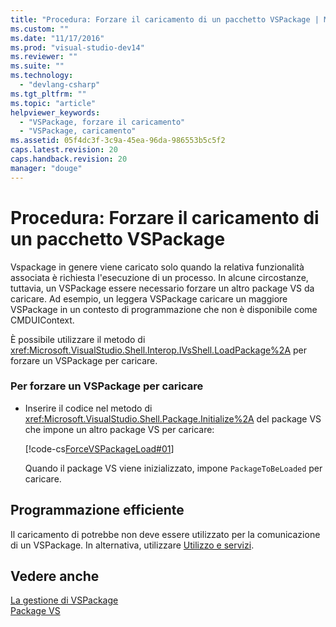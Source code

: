 ```yaml
---
title: "Procedura: Forzare il caricamento di un pacchetto VSPackage | Microsoft Docs"
ms.custom: ""
ms.date: "11/17/2016"
ms.prod: "visual-studio-dev14"
ms.reviewer: ""
ms.suite: ""
ms.technology: 
  - "devlang-csharp"
ms.tgt_pltfrm: ""
ms.topic: "article"
helpviewer_keywords: 
  - "VSPackage, forzare il caricamento"
  - "VSPackage, caricamento"
ms.assetid: 05f4dc3f-3c9a-45ea-96da-986553b5c5f2
caps.latest.revision: 20
caps.handback.revision: 20
manager: "douge"
---
```

# Procedura: Forzare il caricamento di un pacchetto VSPackage
Vspackage in genere viene caricato solo quando la relativa funzionalità associata è richiesta l'esecuzione di un processo.  In alcune circostanze, tuttavia, un VSPackage essere necessario forzare un altro package VS da caricare.  Ad esempio, un leggera VSPackage caricare un maggiore VSPackage in un contesto di programmazione che non è disponibile come CMDUIContext.  
  
 È possibile utilizzare il metodo di <xref:Microsoft.VisualStudio.Shell.Interop.IVsShell.LoadPackage%2A> per forzare un VSPackage per caricare.  
  
### Per forzare un VSPackage per caricare  
  
-   Inserire il codice nel metodo di <xref:Microsoft.VisualStudio.Shell.Package.Initialize%2A> del package VS che impone un altro package VS per caricare:  
  
     [!code-cs[ForceVSPackageLoad#01](../misc/codesnippet/CSharp/how-to-force-a-vspackage-to-load_1.cs)]  
  
     Quando il package VS viene inizializzato, impone `PackageToBeLoaded` per caricare.  
  
## Programmazione efficiente  
 Il caricamento di potrebbe non deve essere utilizzato per la comunicazione di un VSPackage.  In alternativa, utilizzare [Utilizzo e servizi](../extensibility/using-and-providing-services.md).  
  
## Vedere anche  
 [La gestione di VSPackage](../extensibility/managing-vspackages.md)   
 [Package VS](../extensibility/internals/vspackages.md)